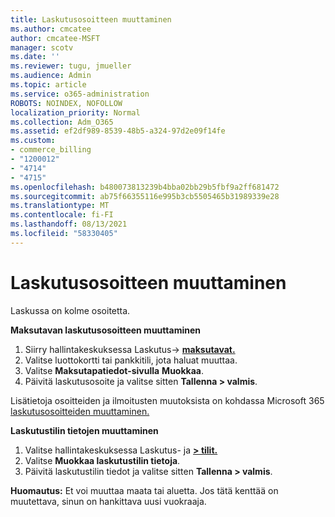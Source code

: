 ```yaml
---
title: Laskutusosoitteen muuttaminen
ms.author: cmcatee
author: cmcatee-MSFT
manager: scotv
ms.date: ''
ms.reviewer: tugu, jmueller
ms.audience: Admin
ms.topic: article
ms.service: o365-administration
ROBOTS: NOINDEX, NOFOLLOW
localization_priority: Normal
ms.collection: Adm_O365
ms.assetid: ef2df989-8539-48b5-a324-97d2e09f14fe
ms.custom:
- commerce_billing
- "1200012"
- "4714"
- "4715"
ms.openlocfilehash: b480073813239b4bba02bb29b5fbf9a2ff681472
ms.sourcegitcommit: ab75f66355116e995b3cb5505465b31989339e28
ms.translationtype: MT
ms.contentlocale: fi-FI
ms.lasthandoff: 08/13/2021
ms.locfileid: "58330405"
---
```

# <a name="change-your-billing-address"></a>Laskutusosoitteen muuttaminen

Laskussa on kolme osoitetta.

**Maksutavan laskutusosoitteen muuttaminen**

1. Siirry hallintakeskuksessa Laskutus-> **[maksutavat.](https://go.microsoft.com/fwlink/p/?linkid=2018806)**
2. Valitse luottokortti tai pankkitili, jota haluat muuttaa.
3. Valitse **Maksutapatiedot-sivulla** **Muokkaa**.
4. Päivitä laskutusosoite ja valitse sitten **Tallenna > valmis**.

Lisätietoja osoitteiden ja ilmoitusten muutoksista on kohdassa Microsoft 365 [laskutusosoitteiden muuttaminen.](https://docs.microsoft.com/microsoft-365/commerce/billing-and-payments/change-your-billing-addresses)

**Laskutustilin tietojen muuttaminen**

1. Valitse hallintakeskuksessa Laskutus- ja **[> tilit.](https://admin.microsoft.com/Adminportal/Home?source=applauncher#/BillingAccounts/billing-accounts)**
2. Valitse **Muokkaa laskutustilin tietoja**.
3. Päivitä laskutustilin tiedot ja valitse sitten **Tallenna > valmis**.

**Huomautus:** Et voi muuttaa maata tai aluetta. Jos tätä kenttää on muutettava, sinun on hankittava uusi vuokraaja.
